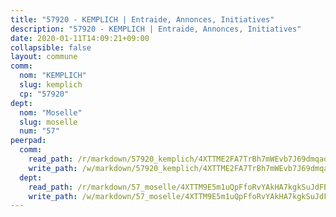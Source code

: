 ```yaml
---
title: "57920 - KEMPLICH | Entraide, Annonces, Initiatives"
description: "57920 - KEMPLICH | Entraide, Annonces, Initiatives"
date: 2020-01-11T14:09:21+09:00
collapsible: false
layout: commune
comm:
  nom: "KEMPLICH"
  slug: kemplich
  cp: "57920"
dept:
  nom: "Moselle"
  slug: moselle
  num: "57"
peerpad:
  comm:
    read_path: /r/markdown/57920_kemplich/4XTTME2FA7TrBh7mWEvb7J69dmqadbw8ewy8hdLHjsAQ2He75
    write_path: /w/markdown/57920_kemplich/4XTTME2FA7TrBh7mWEvb7J69dmqadbw8ewy8hdLHjsAQ2He75-K3TgUu9vsoRDRuqTU89E8GpfSUyquqoss6LhwYNsPaWsUHkYC13xSPNEsjEN6VcTPMhYA5zA9MNtvLstgjHV6b2DbPcC1D3GPGBUuUVCx11yZzxUVWxGE5AwaHJjuA8bidVmFMXy
  dept:
    read_path: /r/markdown/57_moselle/4XTTM9E5m1uQpFfoRvYAkHA7kgkSuJdFBSCmoLnZ6YvxmqAKj
    write_path: /w/markdown/57_moselle/4XTTM9E5m1uQpFfoRvYAkHA7kgkSuJdFBSCmoLnZ6YvxmqAKj-K3TgTxpsRhjGfb3pJqDaX4rYTLkyLoK3BLA4awBfhTSCoyNhResrhhmfsEF8aKnccedt5XoBzWeRYfKxQxNKv71ETcpGharLRE7rdgTKY3uSaW3Du2dz8v23YEY268mfYmweTFnR
---
```


